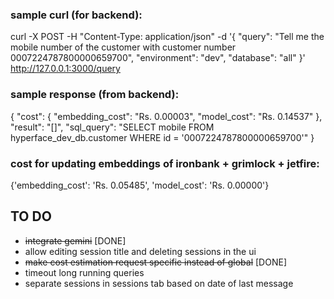 ### sample curl (for backend):

curl -X POST -H "Content-Type: application/json" -d '{
  "query": "Tell me the mobile number of the customer with customer number 0007224787800000659700",
  "environment": "dev",
  "database": "all"
}' http://127.0.0.1:3000/query

### sample response (from backend):
{
  "cost": {
    "embedding_cost": "Rs. 0.00003",
    "model_cost": "Rs. 0.14537"
  },
  "result": "[]",
  "sql_query": "SELECT mobile FROM hyperface_dev_db.customer WHERE id = '0007224787800000659700'"
}

### cost for updating embeddings of ironbank + grimlock + jetfire:
{'embedding_cost': 'Rs. 0.05485', 'model_cost': 'Rs. 0.00000'}


## TO DO
* ~~integrate gemini~~ [DONE]
* allow editing session title and deleting sessions in the ui
* ~~make cost estimation request specific instead of global~~ [DONE]
* timeout long running queries
* separate sessions in sessions tab based on date of last message
